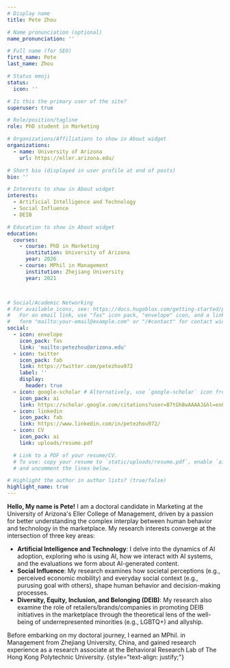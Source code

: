 ```yaml
---
# Display name
title: Pete Zhou

# Name pronunciation (optional)
name_pronunciation: ''

# Full name (for SEO)
first_name: Pete
last_name: Zhou

# Status emoji
status:
  icon: ''

# Is this the primary user of the site?
superuser: true

# Role/position/tagline
role: PhD student in Marketing

# Organizations/Affiliations to show in About widget
organizations:
  - name: University of Arizona
    url: https://eller.arizona.edu/

# Short bio (displayed in user profile at end of posts)
bio: ''

# Interests to show in About widget
interests:
  - Artificial Intelligence and Technology
  - Social Influence
  - DEIB

# Education to show in About widget
education:
  courses:
    - course: PhD in Marketing
      institution: University of Arizona
      year: 2026
    - course: MPhil in Management
      institution: Zhejiang University
      year: 2021



# Social/Academic Networking
# For available icons, see: https://docs.hugoblox.com/getting-started/page-builder/#icons
#   For an email link, use "fas" icon pack, "envelope" icon, and a link in the
#   form "mailto:your-email@example.com" or "/#contact" for contact widget.
social:
  - icon: envelope
    icon_pack: fas
    link: 'mailto:petezhou@arizona.edu'
  - icon: twitter
    icon_pack: fab
    link: https://twitter.com/petezhou972
    label: ''
    display:
      header: true
  - icon: google-scholar # Alternatively, use `google-scholar` icon from `ai` icon pack
    icon_pack: ai
    link: https://scholar.google.com/citations?user=B7tGh8wAAAAJ&hl=en&oi=ao
  - icon: linkedin
    icon_pack: fab
    link: https://www.linkedin.com/in/petezhou972/
  - icon: CV
    icon_pack: ai
    link: uploads/resume.pdf

  # Link to a PDF of your resume/CV.
  # To use: copy your resume to `static/uploads/resume.pdf`, enable `ai` icons in `params.yaml`,
  # and uncomment the lines below.

# Highlight the author in author lists? (true/false)
highlight_name: true
---
```


**Hello, My name is Pete!**
I am a doctoral candidate in Marketing at the University of Arizona's Eller College of Management, driven by a passion for better understanding the complex interplay between human behavior and technology in the marketplace. My research interests converge at the intersection of three key areas:
- **Artificial Intelligence and Technology**: I delve into the dynamics of AI adoption, exploring who is using AI, how we interact with AI systems, and the evaluations we form about AI-generated content.
- **Social Influence**: My research examines how societal perceptions (e.g., perceived economic mobility) and everyday social context (e.g., purusing goal with others), shape human behavior and decision-making processes. 
- **Diversity, Equity, Inclusion, and Belonging (DEIB)**: My research also examine the role of retailers/brands/companies in promoting DEIB initiatives in the marketplace through the theoretical lens of the well-being of underrepresented minorities (e.g., LGBTQ+) and allyship.

Before embarking on my doctoral journey, I earned an MPhil. in Management from Zhejiang University, China, and gained research experience as a research associate at the Behavioral Research Lab of The Hong Kong Polytechnic University.
{style="text-align: justify;"}

